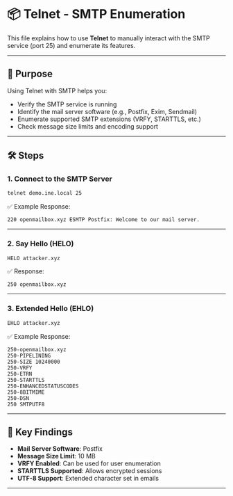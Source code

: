 # 📦 Telnet - SMTP Enumeration

This file explains how to use **Telnet** to manually interact with the SMTP service (port 25) and enumerate its features.

---

## 🎯 Purpose

Using Telnet with SMTP helps you:
- Verify the SMTP service is running
- Identify the mail server software (e.g., Postfix, Exim, Sendmail)
- Enumerate supported SMTP extensions (VRFY, STARTTLS, etc.)
- Check message size limits and encoding support

---

## 🛠️ Steps

### 1. Connect to the SMTP Server
```bash
telnet demo.ine.local 25
```
✅ Example Response:
```
220 openmailbox.xyz ESMTP Postfix: Welcome to our mail server.
```

---

### 2. Say Hello (HELO)
```bash
HELO attacker.xyz
```
✅ Response:
```
250 openmailbox.xyz
```

---

### 3. Extended Hello (EHLO)
```bash
EHLO attacker.xyz
```
✅ Example Response:
```
250-openmailbox.xyz
250-PIPELINING
250-SIZE 10240000
250-VRFY
250-ETRN
250-STARTTLS
250-ENHANCEDSTATUSCODES
250-8BITMIME
250-DSN
250 SMTPUTF8
```

---

## 🔎 Key Findings

- **Mail Server Software**: Postfix  
- **Message Size Limit**: 10 MB  
- **VRFY Enabled**: Can be used for user enumeration  
- **STARTTLS Supported**: Allows encrypted sessions  
- **UTF-8 Support**: Extended character set in emails  

---
